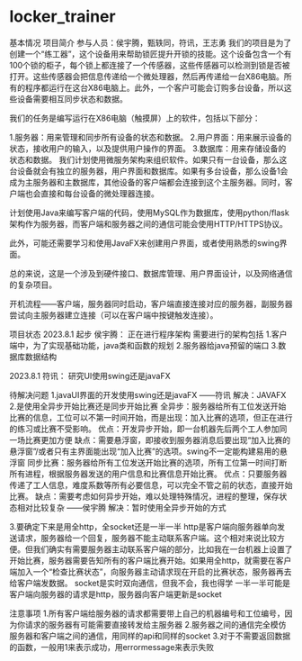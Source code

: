 # locker_trainer

基本情况 
项目简介
参与人员：侯宇腾，甄轶同，符讯，王志勇
我们的项目是为了创建一个“练工器”，这个设备用来帮助锁匠提升开锁的技能。这个设备包含一个有100个锁的柜子，每个锁上都连接了一个传感器，这些传感器可以检测到锁是否被打开。这些传感器会把信息传递给一个微处理器，然后再传递给一台X86电脑。所有的程序都运行在这台X86电脑上。此外，一个客户可能会订购多台设备，所以这些设备需要相互同步状态和数据。

我们的任务是编写运行在X86电脑（触摸屏）上的软件，包括以下部分：

1.服务器：用来管理和同步所有设备的状态和数据。
2.用户界面：用来展示设备的状态，接收用户的输入，以及提供用户操作的界面。
3.数据库：用来存储设备的状态和数据。
我们计划使用微服务架构来组织软件。如果只有一台设备，那么这台设备就会有独立的服务器，用户界面和数据库。如果有多台设备，那么设备1会成为主服务器和主数据库，其他设备的客户端都会连接到这个主服务器。同时，客户端也会直接和每台设备的微处理器连接。

计划使用Java来编写客户端的代码，使用MySQL作为数据库，使用python/flask架构作为服务器，而客户端和服务器之间的通信可能会使用HTTP/HTTPS协议。

此外，可能还需要学习和使用JavaFX来创建用户界面，或者使用熟悉的swing界面。

总的来说，这是一个涉及到硬件接口、数据库管理、用户界面设计，以及网络通信的复杂项目。



开机流程——客户端，服务器同时启动，客户端直接连接对应的服务器，副服务器尝试向主服务器建立连接（可以在客户端中按键触发连接）。




项目状态
2023.8.1
起步
侯宇腾：
正在进行程序架构
需要进行的架构包括
1.客户端中，为了实现基础功能，java类和函数的规划
2.服务器给java预留的端口
3.数据库数据结构

2023.8.1
符讯：
研究UI使用swing还是javaFX


待解决问题
1.javaUI界面的开发使用swing还是javaFX   ——符讯
解决：JAVAFX
2.是使用全异步开始比赛还是同步开始比赛
全异步：服务器给所有工位发送开始比赛的信息，工位可以不第一时间开始，而是出现：加入比赛的选项，但正在进行的练习或比赛不受影响。
		优点：开发异步开始，即一台机器先后两个工人参加同一场比赛更加方便
		缺点：需要悬浮窗，即接收到服务器消息后要出现“加入比赛的悬浮窗”/或者只有主界面能出现“加入比赛”的选项。swing不一定能构建易用的悬浮窗
同步比赛：服务器给所有工位发送开始比赛的选项，所有工位第一时间打断所有进程，根据服务器发送的用户信息和比赛信息开始比赛。
		优点：只要服务器传递了工人信息，难度系数等所有必要信息，可以完全不管之前的状态，直接开始比赛。
		缺点：需要考虑如何异步开始，难以处理特殊情况，进程的整理，保存状态相对比较复杂
	——侯宇腾
解决：暂时使用全异步开始的方式



3.要确定下来是用全http，全socket还是一半一半
http是客户端向服务器单向发送请求，服务器给一个回复，服务器不能主动联系客户端。这个相对来说比较方便。但我们确实有需要服务器主动联系客户端的部分，比如我在一台机器上设置了开始比赛，服务器需要告知所有的客户端比赛开始。如果用全http，就需要在客户端加入一个“检查比赛状态”，向服务器主动请求现在开启的比赛状态，服务器再去给客户端发数据。
socket是实时双向通信，但我不会，我也得学
一半一半可能是客户端向服务器的请求是http，服务器向客户端更新是socket


注意事项
1.所有客户端给服务器的请求都需要带上自己的机器编号和工位编号，因为你请求的服务器有可能需要直接转发给主服务器
2.服务器之间的通信完全模仿服务器和客户端之间的通信，用同样的api和同样的socket
3.对于不需要返回数据的函数，一般用1来表示成功，用errormessage来表示失败
